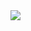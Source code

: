 <img src="https://capsule-render.vercel.app/api?type=cylinder&color=A7D8E2&fontColor=FFFFFF&height=100&section=header&text=Xooyun%20&fontSize=40" />
